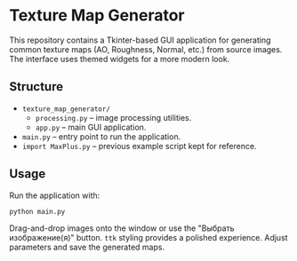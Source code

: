 # Texture Map Generator

This repository contains a Tkinter-based GUI application for generating common texture maps (AO, Roughness, Normal, etc.) from source images. The interface uses themed widgets for a more modern look.

## Structure

- `texture_map_generator/`
  - `processing.py` – image processing utilities.
  - `app.py` – main GUI application.
- `main.py` – entry point to run the application.
- `import MaxPlus.py` – previous example script kept for reference.

## Usage

Run the application with:

```bash
python main.py
```

Drag-and-drop images onto the window or use the "Выбрать изображение(я)" button. `ttk` styling provides a polished experience. Adjust parameters and save the generated maps.